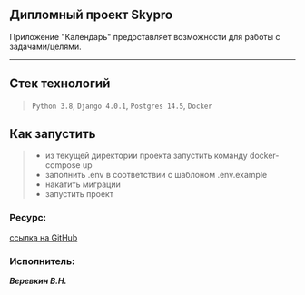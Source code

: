 ## Дипломный проект Skypro
Приложение "Календарь" предоставляет возможности для работы с задачами/целями. 
***
## Cтек технологий
> `Python 3.8`, `Django 4.0.1`, `Postgres 14.5`, `Docker`

## Как запустить
> * из текущей директории проекта запустить команду docker-compose up 
> * заполнить .env в соответствии с шаблоном .env.example
> * накатить миграции 
> * запустить проект

### Ресурс:
[ссылка на GitHub](https://github.com/Vikver74/course_work7.git)

### Исполнитель:

_**Веревкин В.Н.**_